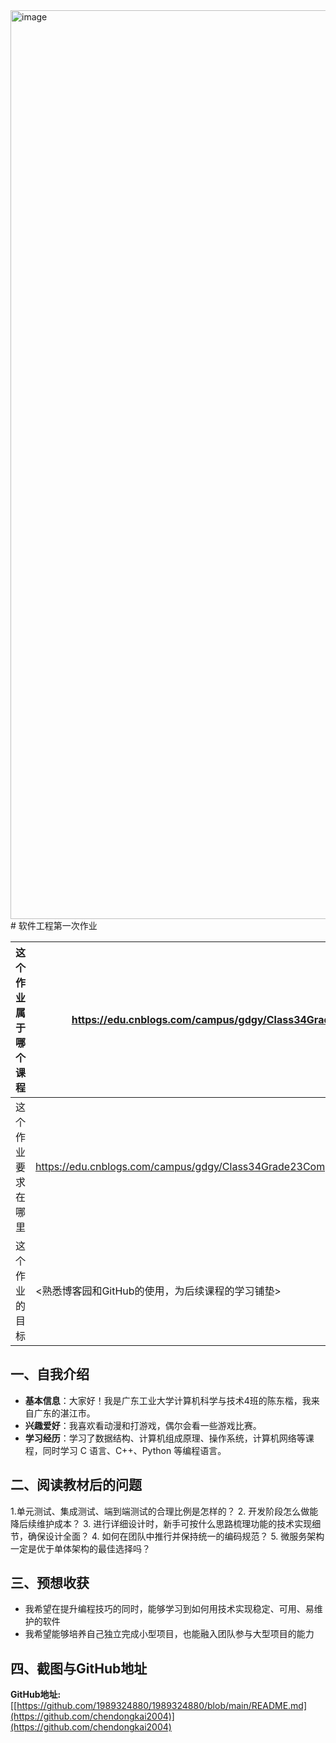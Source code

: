 <img width="2434" height="1454" alt="image" src="https://github.com/user-attachments/assets/80fd91fa-d448-413e-8ad7-44555386f109" />
# 软件工程第一次作业

| 这个作业属于哪个课程 | https://edu.cnblogs.com/campus/gdgy/Class34Grade23ComputerScience/ |
|---|---|
| 这个作业要求在哪里 | https://edu.cnblogs.com/campus/gdgy/Class34Grade23ComputerScience/homework/13478 |
| 这个作业的目标 | <熟悉博客园和GitHub的使用，为后续课程的学习铺垫> |

## 一、自我介绍

- **基本信息**：大家好！我是广东工业大学计算机科学与技术4班的陈东楷，我来自广东的湛江市。
- **兴趣爱好**：我喜欢看动漫和打游戏，偶尔会看一些游戏比赛。
- **学习经历**：学习了数据结构、计算机组成原理、操作系统，计算机网络等课程，同时学习 C 语言、C++、Python  等编程语言。

## 二、阅读教材后的问题

1.单元测试、集成测试、端到端测试的合理比例是怎样的？
2. 开发阶段怎么做能降后续维护成本？
3. 进行详细设计时，新手可按什么思路梳理功能的技术实现细节，确保设计全面？
4. 如何在团队中推行并保持统一的编码规范？
5. 微服务架构一定是优于单体架构的最佳选择吗？

## 三、预想收获

- 我希望在提升编程技巧的同时，能够学习到如何用技术实现稳定、可用、易维护的软件
- 我希望能够培养自己独立完成小型项目，也能融入团队参与大型项目的能力

## 四、截图与GitHub地址


**GitHub地址:** [[https://github.com/1989324880/1989324880/blob/main/README.md](https://github.com/chendongkai2004)](https://github.com/chendongkai2004)










